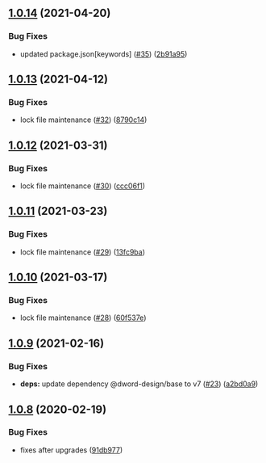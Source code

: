 ## [1.0.14](https://github.com/dword-design/package-name-regex/compare/v1.0.13...v1.0.14) (2021-04-20)


### Bug Fixes

* updated package.json[keywords] ([#35](https://github.com/dword-design/package-name-regex/issues/35)) ([2b91a95](https://github.com/dword-design/package-name-regex/commit/2b91a95fb94c8f057abdc0c24614004c6d9882be))

## [1.0.13](https://github.com/dword-design/package-name-regex/compare/v1.0.12...v1.0.13) (2021-04-12)


### Bug Fixes

* lock file maintenance ([#32](https://github.com/dword-design/package-name-regex/issues/32)) ([8790c14](https://github.com/dword-design/package-name-regex/commit/8790c14c2270ad58374d946a091c9763daf1fd0b))

## [1.0.12](https://github.com/dword-design/package-name-regex/compare/v1.0.11...v1.0.12) (2021-03-31)


### Bug Fixes

* lock file maintenance ([#30](https://github.com/dword-design/package-name-regex/issues/30)) ([ccc06f1](https://github.com/dword-design/package-name-regex/commit/ccc06f1d418e423f2f00776059c691d3d494dd36))

## [1.0.11](https://github.com/dword-design/package-name-regex/compare/v1.0.10...v1.0.11) (2021-03-23)


### Bug Fixes

* lock file maintenance ([#29](https://github.com/dword-design/package-name-regex/issues/29)) ([13fc9ba](https://github.com/dword-design/package-name-regex/commit/13fc9ba0c9e568b94d5085c680f0bf4ef5d37327))

## [1.0.10](https://github.com/dword-design/package-name-regex/compare/v1.0.9...v1.0.10) (2021-03-17)


### Bug Fixes

* lock file maintenance ([#28](https://github.com/dword-design/package-name-regex/issues/28)) ([60f537e](https://github.com/dword-design/package-name-regex/commit/60f537eba06f8092b726285e62faf11069623ddf))

## [1.0.9](https://github.com/dword-design/package-name-regex/compare/v1.0.8...v1.0.9) (2021-02-16)


### Bug Fixes

* **deps:** update dependency @dword-design/base to v7 ([#23](https://github.com/dword-design/package-name-regex/issues/23)) ([a2bd0a9](https://github.com/dword-design/package-name-regex/commit/a2bd0a9a451a309d1f73087b8eb43c1cbe6cb601))

## [1.0.8](https://github.com/dword-design/package-name-regex/compare/v1.0.7...v1.0.8) (2020-02-19)


### Bug Fixes

* fixes after upgrades ([91db977](https://github.com/dword-design/package-name-regex/commit/91db977300ccc0c5a77617892209145b1e4b7e54))
